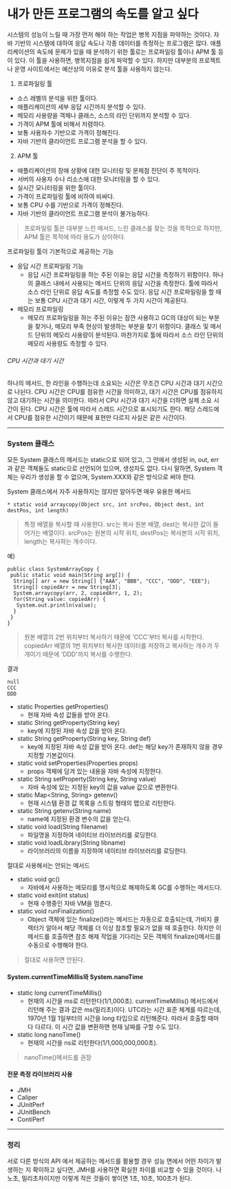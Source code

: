 # 내가 만든 프로그램의 속도를 알고 싶다
시스템의 성능이 느릴 때 가장 먼저 해야 하는 작업은 병목 지점을 파악하는 것이다. 자바 기반의 시스템에 대하여 응답 속도나 각종 데이터를 측정하는 프로그램은 많다.
 애플리케이션의 속도에 문제가 있을 때 분석하기 위한 툴로는 프로파일링 툴이나 APM 툴 등이 있다. 이 툴을 사용하면, 병목지점을 쉽게 파악할 수 있다.
 하지만 대부분의 프로젝트나 운영 사이트에서는 예산상의 이유로 분석 툴을 사용하지 않는다.
 
1. 프로파일링 툴
  * 소스 레벨의 분석을 위한 툴이다.
  * 애플리케이션의 세부 응답 시간까지 분석할 수 있다.
  * 메모리 사용량을 객체나 클래스, 소스의 라인 단위까지 분석할 수 있다.
  * 가격이 APM 툴에 비해서 저렴하다.
  * 보통 사용자수 기반으로 가격이 정해진다.
  * 자바 기반의 클라이언트 프로그램 분석을 할 수 있다.
2. APM 툴
  * 애플리케이션의 장애 상황에 대한 모니터링 및 문제점 진단이 주 목적이다.
  * 서버의 사용자 수나 리소스에 대한 모니터링을 할 수 있다.
  * 실시간 모니터링을 위한 툴이다.
  * 가격이 프로파일링 툴에 비하여 비싸다.
  * 보통 CPU 수를 기반으로 가격이 정해진다.
  * 자바 기반의 클라이언트 프로그램 분석이 불가능하다.
> 프로파일링 툴은 대부분 느린 메서드, 느린 클래스를 찾는 것을 목적으로 하지만, APM 툴은 목적에 따라 용도가 상이하다.

프로파일링 툴이 기본적으로 제공하는 기능
* 응답 시간 프로파일링 기능
  * 응답 시간 프로파일링을 하는 주된 이유는 응답 시간을 측정하기 위함이다. 하나의 클래스 내에서 사용되는 메서드 단위의 응답 시간을 측정한다.
  툴에 따라서 소스 라인 단위로 응답 속도를 측정할 수도 있다. 응답 시간 프로파일링을 할 때는 보통 CPU 시간과 대기 시간, 이렇게 두 가지 시간이 제공된다.
* 메모리 프로파일링
  * 메모리 프로파일링을 하는 주된 이유는 잠깐 사용하고 GC의 대상이 되는 부분을 찾거나, 메모리 부족 현상이 발생하는 부분을 찾기 위함이다.
  클래스 및 메서드 단위의 메모리 사용량이 분석된다. 마찬가지로 툴에 따라서 소스 라인 단위의 메모리 사용량도 측정할 수 있다.
  
###### CPU 시간과 대기 시간
하나의 메서드, 한 라인을 수행하는데 소요되는 시간은 무조건 CPU 시간과 대기 시간으로 나뉜다. CPU 시간은 CPU를 점유한 시간을 의미하고, 대기 시간은 CPU를
 점유하지 않고 대기하는 시간을 의미한다. 따라서 CPU 시간과 대기 시간을 더하면 실제 소요 시간이 된다. CPU 시간은 툴에 따라서 스레드 시간으로
  표시되기도 한다. 해당 스레드에서 CPU를 점유한 시간이기 때문에 표현만 다르지 사실은 같은 시간이다.
<hr/>

### System 클래스
모든 System 클래스의 메서드는 static으로 되어 있고, 그 안에서 생성된 in, out, err과 같은 객체들도 static으로 선언되어 있으며, 생성자도 없다.
다시 말하면, System 객체는 우리가 생성을 할 수 없으며, System.XXX와 같은 방식으로 써야 한다.

System 클래스에서 자주 사용하지는 않지만 알아두면 매우 유용한 메서드
```
* static void arraycopy(Object src, int srcPos, Object dest, int destPos, int length)
```
> 특정 배열을 복사할 때 사용한다. src는 복사 원본 배열, dest는 복사한 값이 들어가는 배열이다. srcPos는 원본의 시작 위치, destPos는 복사본의 시작 위치, length는 복사하는 개수이다.

예)
```
public class SystemArrayCopy {
 public static void main(String arg[]) {
  String[] arr = new String[] {"AAA", "BBB", "CCC", "DDD", "EEE"};
  String[] copiedArr = new String[3];
  System.arraycopy(arr, 2, copiedArr, 1, 2);
  for(String value: copiedArr) {
   System.out.println(value);
  }
 }
}
```
> 원본 배열의 2번 위치부터 복사하기 때문에 'CCC'부터 복사를 시작한다. copiedArr 배열의 1번 위치부터 복사한 데이터를 저장하고 복사하는 개수가 두 개이기 때문에 'DDD'까지 복사를 수행한다.

결과
```
null
CCC
DDD
```

* static Properties getProperties()
  * 현재 자바 속성 값들을 받아 온다.
* static String getProperty(String key)
  * key에 지정된 자바 속성 값을 받아 온다.
* static String getProperty(String key, String def)
  * key에 지정된 자바 속성 값을 받아 온다. def는 해당 key가 존재하지 않을 경우 지정할 기본값이다.
* static void setProperties(Properties props)
  * props 객체에 담겨 있는 내용을 자바 속성에 지정한다.
* static String setProperty(String key, String value)
  * 자바 속성에 있는 지정된 key의 값을 value 값으로 변환한다.
* static Map<String, String> getenv()
  * 현재 시스템 환경 값 목록을 스트링 형태의 맵으로 리턴한다.
* static String getenv(String name)
  * name에 지정된 환경 변수의 값을 얻는다.
* static void load(String filename)
  * 파일명을 지정하여 네이티브 라이브러리를 로딩한다.
* static void loadLibrary(String libname)
  * 라이브러리의 이름을 지정하여 네이티브 라이브러리를 로딩한다.

절대로 사용해서는 안되는 메서드
* static void gc()
  * 자바에서 사용하는 메모리를 명시적으로 해제하도록 GC를 수행하는 메서드다.
* static void exit(int status)
  * 현재 수행중인 자바 VM을 멈춘다. 
* static void runFinalization()
  * Object 객체에 있는 finalize()라는 메서드는 자동으로 호출되는데, 가비지 콜렉터가 알아서 해당 객체를 더 이상 참조할 필요가 없을 때 호출한다. 하지만 이 메서드를 호출하면 참조 해제 작업을 기다리는 모든 객체의 finalize()메서드를 수동으로 수행해야 한다.
  
> 절대로 사용하면 안된다.

#### System.currentTimeMillis와 System.nanoTime
* static long currentTimeMillis()
  * 현재의 시간을 ms로 리턴한다(1/1,000초).
currentTimeMillis() 메서드에서 리턴해 주는 결과 값은 ms(밀리초)이다. UTC라는 시간 표준 체계를 따르는데, 1970년 1월 1일부터의 시간을 long 타입으로 리턴해준다. 따라서 호출할 때마다 다르다. 이 시간 값을 변환하면 현재 날짜를 구할 수도 있다.
* static long nanoTime()
  * 현재의 시간을 ns로 리턴한다(1/1,000,000,000초).
  
> nanoTime()메서드를 권장

#### 전문 측정 라이브러리 사용
* JMH
* Caliper
* JUnitPerf
* JUnitBench
* ContiPerf
<hr/>

### 정리
서로 다른 방식의 API 에서 제공하는 메서드를 활용할 경우 성능 면에서 어떤 차이가 발생하는 지 확이하고 싶다면, JMH를 사용하면 확실한 차이를 비교할 수 있을 것이다. 나노초, 밀리초차이지만 이렇게 작은 것들이 쌓이면 1초, 10초, 100초가 된다.
